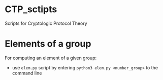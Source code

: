 # CTP_sctipts
Scripts for Cryptologic Protocol Theory

# Elements of a group
For computing an element of a given group:
* use `elem.py` script by entering `python3 elem.py <number_group>` to the command line